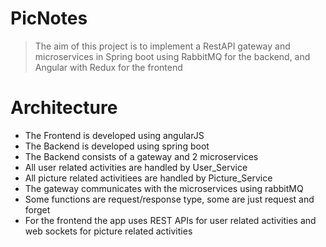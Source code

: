 # PicNotes
> The aim of this project is to implement a RestAPI gateway and microservices in Spring boot using RabbitMQ for the backend, and Angular with Redux for the frontend

# Architecture
* The Frontend is developed using angularJS
* The Backend is developed using spring boot
* The Backend consists of a gateway and 2 microservices
* All user related activities are handled by User_Service
* All picture related activitiees are handled by Picture_Service
* The gateway communicates with the microservices using rabbitMQ
* Some functions are request/response type, some are just request and forget
* For the frontend the app uses REST APIs for user related activities and web sockets for picture related activities